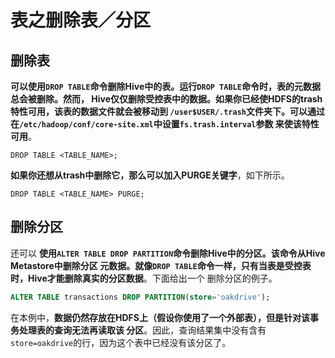 表之删除表／分区
===================================================================================
## 删除表
**可以使用`DROP TABLE`命令删除Hive中的表。运行`DROP TABLE`命令时，表的元数据总会被删除。然而，
Hive仅仅删除受控表中的数据。如果你已经使HDFS的trash特性可用，该表的数据文件就会被移动到
`/user$USER/.trash`文件夹下。可以通过在`/etc/hadoop/conf/core-site.xml`中设置`fs.trash.interval`参数
来使该特性可用**。
```
DROP TABLE <TABLE_NAME>;
```
**如果你还想从trash中删除它，那么可以加入PURGE关键字**，如下所示。
```
DROP TABLE <TABLE_NAME> PURGE;
```

## 删除分区
还可以 **使用`ALTER TABLE DROP PARTITION`命令删除Hive中的分区。该命令从Hive Metastore中删除分区
元数据。就像`DROP TABLE`命令一样，只有当表是受控表时，Hive才能删除真实的分区数据**。下面给出一个
删除分区的例子。
```sql
ALTER TABLE transactions DROP PARTITION(store='oakdrive');
```
在本例中，**数据仍然存放在HDFS上（假设你使用了一个外部表），但是针对该事务处理表的查询无法再读取该
分区**。因此，查询结果集中没有含有`store=oakdrive`的行，因为这个表中已经没有该分区了。



